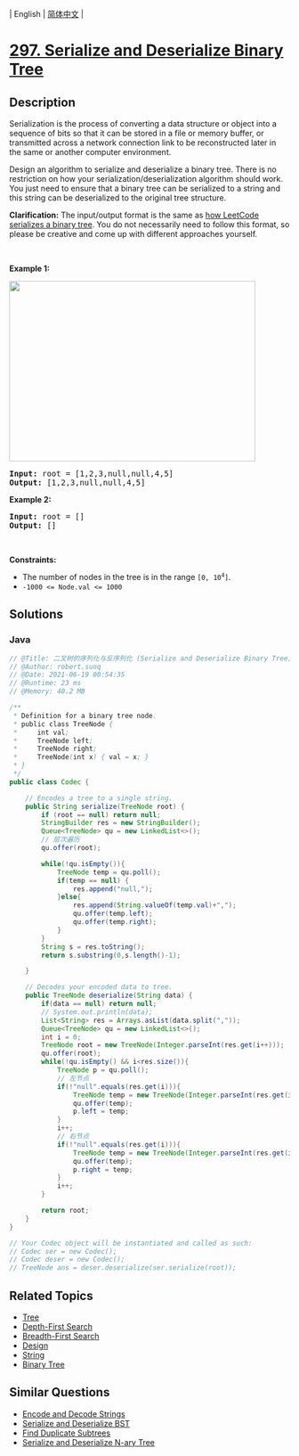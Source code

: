 
| English | [简体中文](README.md) |

# [297. Serialize and Deserialize Binary Tree](https://leetcode.cn//problems/serialize-and-deserialize-binary-tree/)

## Description

<p>Serialization is the process of converting a data structure or object into a sequence of bits so that it can be stored in a file or memory buffer, or transmitted across a network connection link to be reconstructed later in the same or another computer environment.</p>

<p>Design an algorithm to serialize and deserialize a binary tree. There is no restriction on how your serialization/deserialization algorithm should work. You just need to ensure that a binary tree can be serialized to a string and this string can be deserialized to the original tree structure.</p>

<p><strong>Clarification:</strong> The input/output format is the same as <a href="https://support.leetcode.com/hc/en-us/articles/360011883654-What-does-1-null-2-3-mean-in-binary-tree-representation-" target="_blank">how LeetCode serializes a binary tree</a>. You do not necessarily need to follow this format, so please be creative and come up with different approaches yourself.</p>

<p>&nbsp;</p>
<p><strong class="example">Example 1:</strong></p>
<img alt="" src="https://assets.leetcode.com/uploads/2020/09/15/serdeser.jpg" style="width: 442px; height: 324px;" />
<pre>
<strong>Input:</strong> root = [1,2,3,null,null,4,5]
<strong>Output:</strong> [1,2,3,null,null,4,5]
</pre>

<p><strong class="example">Example 2:</strong></p>

<pre>
<strong>Input:</strong> root = []
<strong>Output:</strong> []
</pre>

<p>&nbsp;</p>
<p><strong>Constraints:</strong></p>

<ul>
	<li>The number of nodes in the tree is in the range <code>[0, 10<sup>4</sup>]</code>.</li>
	<li><code>-1000 &lt;= Node.val &lt;= 1000</code></li>
</ul>


## Solutions


### Java

```Java
// @Title: 二叉树的序列化与反序列化 (Serialize and Deserialize Binary Tree)
// @Author: robert.sunq
// @Date: 2021-06-19 00:54:35
// @Runtime: 23 ms
// @Memory: 40.2 MB

/**
 * Definition for a binary tree node.
 * public class TreeNode {
 *     int val;
 *     TreeNode left;
 *     TreeNode right;
 *     TreeNode(int x) { val = x; }
 * }
 */
public class Codec {

    // Encodes a tree to a single string.
    public String serialize(TreeNode root) {
        if (root == null) return null;
        StringBuilder res = new StringBuilder();
        Queue<TreeNode> qu = new LinkedList<>();
        // 层次遍历
        qu.offer(root);

        while(!qu.isEmpty()){
            TreeNode temp = qu.poll();
            if(temp == null) {
                res.append("null,");
            }else{
                res.append(String.valueOf(temp.val)+",");
                qu.offer(temp.left);
                qu.offer(temp.right);
            }
        }
        String s = res.toString();
        return s.substring(0,s.length()-1);

    }

    // Decodes your encoded data to tree.
    public TreeNode deserialize(String data) {
        if(data == null) return null;
        // System.out.println(data);
        List<String> res = Arrays.asList(data.split(","));
        Queue<TreeNode> qu = new LinkedList<>();
        int i = 0;
        TreeNode root = new TreeNode(Integer.parseInt(res.get(i++)));
        qu.offer(root);
        while(!qu.isEmpty() && i<res.size()){
            TreeNode p = qu.poll();
            // 左节点
            if(!"null".equals(res.get(i))){
                TreeNode temp = new TreeNode(Integer.parseInt(res.get(i)));
                qu.offer(temp);
                p.left = temp;
            }
            i++;
            // 右节点
            if(!"null".equals(res.get(i))){
                TreeNode temp = new TreeNode(Integer.parseInt(res.get(i)));
                qu.offer(temp);
                p.right = temp;
            }
            i++;
        }

        return root;
    }
}

// Your Codec object will be instantiated and called as such:
// Codec ser = new Codec();
// Codec deser = new Codec();
// TreeNode ans = deser.deserialize(ser.serialize(root));
```



## Related Topics

- [Tree](https://leetcode.cn//tag/tree)
- [Depth-First Search](https://leetcode.cn//tag/depth-first-search)
- [Breadth-First Search](https://leetcode.cn//tag/breadth-first-search)
- [Design](https://leetcode.cn//tag/design)
- [String](https://leetcode.cn//tag/string)
- [Binary Tree](https://leetcode.cn//tag/binary-tree)

## Similar Questions

- [Encode and Decode Strings](../encode-and-decode-strings/README_EN.md)
- [Serialize and Deserialize BST](../serialize-and-deserialize-bst/README_EN.md)
- [Find Duplicate Subtrees](../find-duplicate-subtrees/README_EN.md)
- [Serialize and Deserialize N-ary Tree](../serialize-and-deserialize-n-ary-tree/README_EN.md)
